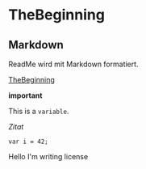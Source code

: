 # TheBeginning

## Markdown
ReadMe wird mit Markdown formatiert.

[TheBeginning](https://github.com/DommeMitI/TheBeginning)

__important__

This is a `variable`.

_Zitat_

```
var i = 42;
```


Hello I'm writing license
